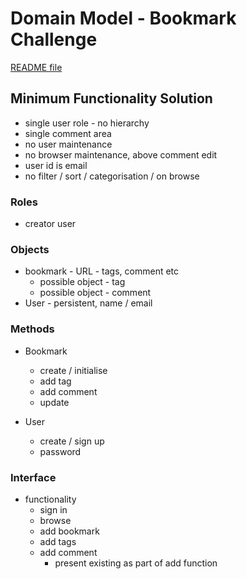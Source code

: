 # Domain Model - Bookmark Challenge

[README file](README.md)

## Minimum Functionality Solution
- single user role - no hierarchy
- single comment area
- no user maintenance
- no browser maintenance, above comment edit
- user id is email
- no filter / sort / categorisation / on browse

### Roles
- creator user

### Objects
- bookmark - URL - tags, comment etc
  - possible object - tag
  - possible object - comment
- User - persistent, name / email

### Methods
- Bookmark
  - create / initialise
  - add tag
  - add comment
  - update

- User
  - create / sign up
  - password

### Interface
- functionality
  - sign in
  - browse
  - add bookmark
  - add tags
  - add comment
    - present existing as part of add function
